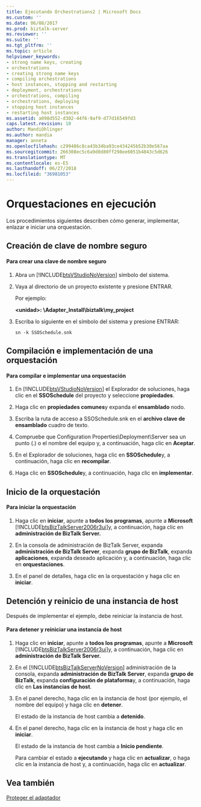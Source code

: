 ```yaml
---
title: Ejecutando Orchestrations2 | Microsoft Docs
ms.custom: ''
ms.date: 06/08/2017
ms.prod: biztalk-server
ms.reviewer: ''
ms.suite: ''
ms.tgt_pltfrm: ''
ms.topic: article
helpviewer_keywords:
- strong name keys, creating
- orchestrations
- creating strong name keys
- compiling orchestrations
- host instances, stopping and restarting
- deployment, orchestrations
- orchestrations, compiling
- orchestrations, deploying
- stopping host instances
- restarting host instances
ms.assetid: a098d552-d302-44f6-9af9-d77d16549fd3
caps.latest.revision: 10
author: MandiOhlinger
ms.author: mandia
manager: anneta
ms.openlocfilehash: c299486c8ca43b34ba93ce434245b52b30e567aa
ms.sourcegitcommit: 266308ec5c6a9d8d80ff298ee6051b4843c5d626
ms.translationtype: MT
ms.contentlocale: es-ES
ms.lasthandoff: 06/27/2018
ms.locfileid: "36981053"
---
```

# <a name="running-orchestrations"></a>Orquestaciones en ejecución
Los procedimientos siguientes describen cómo generar, implementar, enlazar e iniciar una orquestación.  
  
## <a name="creating-a-strong-name-key"></a>Creación de clave de nombre seguro  
  
#### <a name="to-create-a-strong-name-key"></a>Para crear una clave de nombre seguro  
  
1. Abra un [!INCLUDE[btsVStudioNoVersion](../includes/btsvstudionoversion-md.md)] símbolo del sistema.  
  
2. Vaya al directorio de un proyecto existente y presione ENTRAR.  
  
    Por ejemplo:  
  
    **\<unidad\>: \Adapter_Install\biztalk\my_project**  
  
3. Escriba lo siguiente en el símbolo del sistema y presione ENTRAR:  
  
    `sn -k SSOSchedule.snk`  
  
## <a name="compiling-and-deploying-an-orchestration"></a>Compilación e implementación de una orquestación  
  
#### <a name="to-compile-and-deploy-an-orchestration"></a>Para compilar e implementar una orquestación  
  
1. En [!INCLUDE[btsVStudioNoVersion](../includes/btsvstudionoversion-md.md)] el Explorador de soluciones, haga clic en el **SSOSchedule** del proyecto y seleccione **propiedades**.  
  
2. Haga clic en **propiedades comunes**y expanda el **ensamblado** nodo.  
  
3. Escriba la ruta de acceso a SSOSchedule.snk en el **archivo clave de ensamblado** cuadro de texto.  
  
4. Compruebe que Configuration Properties\Deployment\Server sea un punto (.) o el nombre del equipo y, a continuación, haga clic en **Aceptar**.  
  
5. En el Explorador de soluciones, haga clic en **SSOSchedule**y, a continuación, haga clic en **recompilar**.  
  
6. Haga clic en **SSOSchedule**y, a continuación, haga clic en **implementar**.  
  
## <a name="starting-the-orchestration"></a>Inicio de la orquestación  
  
#### <a name="to-start-the-orchestration"></a>Para iniciar la orquestación  
  
1. Haga clic en **iniciar**, apunte a **todos los programas**, apunte a **Microsoft** [!INCLUDE[btsBizTalkServer2006r3ui](../includes/btsbiztalkserver2006r3ui-md.md)]y, a continuación, haga clic en **administración de BizTalk Server.**  
  
2. En la consola de administración de BizTalk Server, expanda **administración de BizTalk Server**, expanda **grupo de BizTalk**, expanda **aplicaciones**, expanda deseado aplicación y, a continuación, haga clic en **orquestaciones**.  
  
3. En el panel de detalles, haga clic en la orquestación y haga clic en **iniciar**.  
  
## <a name="stopping-and-restarting-a-host-instance"></a>Detención y reinicio de una instancia de host  
 Después de implementar el ejemplo, debe reiniciar la instancia de host.  
  
#### <a name="to-stop-and-restart-a-host-instance"></a>Para detener y reiniciar una instancia de host  
  
1. Haga clic en **iniciar**, apunte a **todos los programas**, apunte a **Microsoft** [!INCLUDE[btsBizTalkServer2006r3ui](../includes/btsbiztalkserver2006r3ui-md.md)]y, a continuación, haga clic en **administración de BizTalk Server.**  
  
2. En el [!INCLUDE[btsBizTalkServerNoVersion](../includes/btsbiztalkservernoversion-md.md)] administración de la consola, expanda **administración de BizTalk Server**, expanda **grupo de BizTalk**, expanda **configuración de plataforma**y, a continuación, haga clic en  **Las instancias de host**.  
  
3. En el panel derecho, haga clic en la instancia de host (por ejemplo, el nombre del equipo) y haga clic en **detener**.  
  
    El estado de la instancia de host cambia a **detenido**.  
  
4. En el panel derecho, haga clic en la instancia de host y haga clic en **iniciar**.  
  
    El estado de la instancia de host cambia a **Inicio pendiente**.  
  
    Para cambiar el estado a **ejecutando** y haga clic en **actualizar**, o haga clic en la instancia de host y, a continuación, haga clic en **actualizar**.  
  
## <a name="see-also"></a>Vea también  
 [Proteger el adaptador](../core/security-in-biztalk-adapter-for-peoplesoft-enterprise.md)